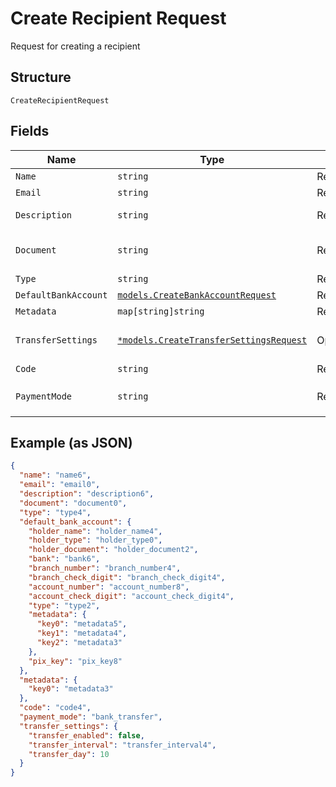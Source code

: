 
# Create Recipient Request

Request for creating a recipient

## Structure

`CreateRecipientRequest`

## Fields

| Name | Type | Tags | Description |
|  --- | --- | --- | --- |
| `Name` | `string` | Required | Recipient name |
| `Email` | `string` | Required | Recipient email |
| `Description` | `string` | Required | Recipient description |
| `Document` | `string` | Required | Recipient document number |
| `Type` | `string` | Required | Recipient type |
| `DefaultBankAccount` | [`models.CreateBankAccountRequest`](../../doc/models/create-bank-account-request.md) | Required | Bank account |
| `Metadata` | `map[string]string` | Required | Metadata |
| `TransferSettings` | [`*models.CreateTransferSettingsRequest`](../../doc/models/create-transfer-settings-request.md) | Optional | Receiver Transfer Information |
| `Code` | `string` | Required | Recipient code |
| `PaymentMode` | `string` | Required | Payment mode<br>**Default**: `"bank_transfer"` |

## Example (as JSON)

```json
{
  "name": "name6",
  "email": "email0",
  "description": "description6",
  "document": "document0",
  "type": "type4",
  "default_bank_account": {
    "holder_name": "holder_name4",
    "holder_type": "holder_type0",
    "holder_document": "holder_document2",
    "bank": "bank6",
    "branch_number": "branch_number4",
    "branch_check_digit": "branch_check_digit4",
    "account_number": "account_number8",
    "account_check_digit": "account_check_digit4",
    "type": "type2",
    "metadata": {
      "key0": "metadata5",
      "key1": "metadata4",
      "key2": "metadata3"
    },
    "pix_key": "pix_key8"
  },
  "metadata": {
    "key0": "metadata3"
  },
  "code": "code4",
  "payment_mode": "bank_transfer",
  "transfer_settings": {
    "transfer_enabled": false,
    "transfer_interval": "transfer_interval4",
    "transfer_day": 10
  }
}
```

